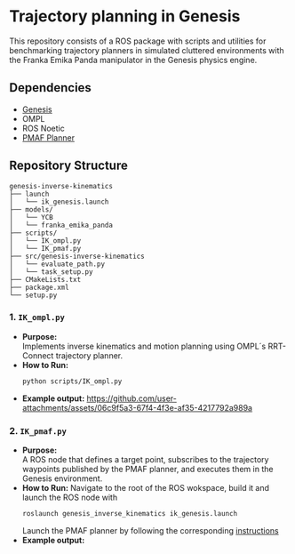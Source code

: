# Trajectory planning in Genesis

This repository consists of a ROS package with scripts and utilities for benchmarking trajectory planners in simulated cluttered environments with the Franka Emika Panda manipulator in the Genesis physics engine.

## Dependencies   
- [Genesis](https://genesis-world.readthedocs.io/en/latest/index.html)
- OMPL
- ROS Noetic
- [PMAF Planner](https://github.com/riddhiman13/multi_agent_vector_fields/tree/8f151309d020fc34493607b42d175da027354e84)

## Repository Structure
```
genesis-inverse-kinematics
├── launch
│   └── ik_genesis.launch
├── models/
│   └── YCB
│   └── franka_emika_panda
├── scripts/
│   └── IK_ompl.py
│   └── IK_pmaf.py
├── src/genesis-inverse-kinematics
│   └── evaluate_path.py
│   └── task_setup.py
├── CMakeLists.txt
├── package.xml
└── setup.py
```

### 1. `IK_ompl.py`
- **Purpose:**  
  Implements inverse kinematics and motion planning using OMPL´s RRT-Connect trajectory planner. 
- **How to Run:**  
  ```bash
  python scripts/IK_ompl.py
-  **Example output:**
https://github.com/user-attachments/assets/06c9f5a3-67f4-4f3e-af35-4217792a989a


### 2. `IK_pmaf.py`
- **Purpose:**  
  A ROS node that defines a target point, subscribes to the trajectory waypoints published by the PMAF planner, and executes them in the Genesis environment.
- **How to Run:**
  Navigate to the root of the ROS wokspace, build it and launch the ROS node with
  ```bash
  roslaunch genesis_inverse_kinematics ik_genesis.launch
  ```
  Launch the PMAF planner by following the corresponding [instructions](https://github.com/riddhiman13/multi_agent_vector_fields/blob/8f151309d020fc34493607b42d175da027354e84/README.md)
-  **Example output:**


  
  


  
